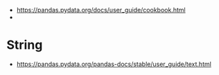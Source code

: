 * https://pandas.pydata.org/docs/user_guide/cookbook.html
* 

# String
* https://pandas.pydata.org/pandas-docs/stable/user_guide/text.html
